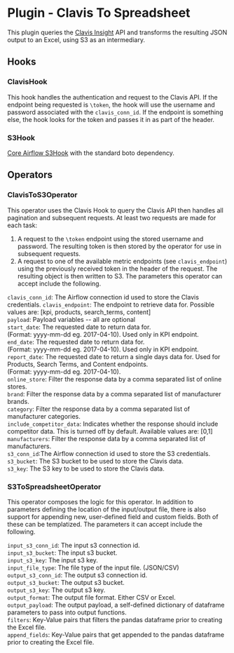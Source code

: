 # Plugin - Clavis To Spreadsheet
This plugin queries the [Clavis Insight](https://www.clavisinsight.com) API and
transforms the resulting JSON output to an Excel, using S3 as an intermediary.

## Hooks
### ClavisHook
This hook handles the authentication and request to the Clavis API. If the endpoint
being requested is `\token`, the hook will use the username and password associated
with the `clavis_conn_id`. If the endpoint is something else, the hook looks for the
token and passes it in as part of the header.

### S3Hook
[Core Airflow S3Hook](https://pythonhosted.org/airflow/_modules/S3_hook.html)
with the standard boto dependency.

## Operators
### ClavisToS3Operator
This operator uses the Clavis Hook to query the Clavis API then handles all
pagination and subsequent requests. At least two requests are made for each task:
1) A request to the `\token` endpoint using the stored username and password.
The resulting token is then stored by the operator for use in subsequent requests.
2) A request to one of the available metric endpoints (see `clavis_endpoint`)
using the previously received token in the header of the request. The resulting
object is then written to S3. The parameters this operator can accept include
the following.

`clavis_conn_id`: The Airflow connection id used to store the Clavis credentials.
`clavis_endpoint`: The endpoint to retrieve data for.
Possible values are: [kpi, products, search_terms, content]  
`payload`: Payload variables -- all are optional  
    `start_date`: The requested date to return data for.  
    (Format: yyyy-mm-dd eg. 2017-04-10). Used only in KPI endpoint.  
    `end_date`: The requested date to return data for.  
    (Format: yyyy-mm-dd eg. 2017-04-10). Used only in KPI endpoint.    
    `report_date`: The requested date to return a single days data for. Used for Products, Search Terms, and Content endpoints.   
    (Format: yyyy-mm-dd eg. 2017-04-10).  
    `online_store`: Filter the response data by a comma separated list
     of online stores.  
    `brand`: Filter the response data by a comma separated list of
     manufacturer brands.  
    `category`: Filter the response data by a comma separated list
     of manufacturer categories.  
    `include_competitor_data`: Indicates whether the response should include
     competitor data. This is turned off by default. Available values are: [0,1]  
    `manufacturers`: Filter the response data by a comma separated list
     of manufacturers.  
    `s3_conn_id`:The Airflow connection id used to store the S3 credentials.  
`s3_bucket`: The S3 bucket to be used to store the Clavis data.  
`s3_key`: The S3 key to be used to store the Clavis data.

### S3ToSpreadsheetOperator
This operator composes the logic for this operator. In addition to parameters
defining the location of the input/output file, there is also support for
appending new, user-defined field and custom fields. Both of these can be
templatized. The parameters it can accept include the following.

`input_s3_conn_id`: The input s3 connection id.  
`input_s3_bucket`: The input s3 bucket.  
`input_s3_key`: The input s3 key.  
`input_file_type`: The file type of the input file. (JSON/CSV)  
`output_s3_conn_id`: The output s3 connection id.  
`output_s3_bucket`: The output s3 bucket.  
`output_s3_key`: The output s3 key.  
`output_format`: The output file format. Either CSV or Excel.  
`output_payload`: The output payload, a self-defined dictionary of
dataframe parameters to pass into output functions.  
`filters`: Key-Value pairs that filters the pandas dataframe prior
to creating the Excel file.  
`append_fields`: Key-Value pairs that get appended to the pandas
dataframe prior to creating the Excel file.
